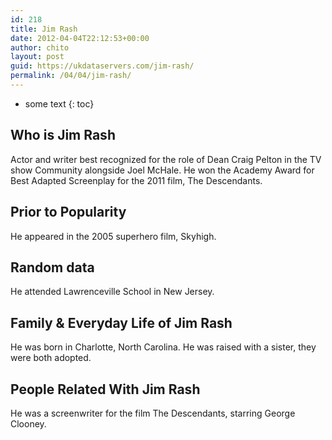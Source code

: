 ```yaml
---
id: 218
title: Jim Rash
date: 2012-04-04T22:12:53+00:00
author: chito
layout: post
guid: https://ukdataservers.com/jim-rash/
permalink: /04/04/jim-rash/
---
```


* some text
{: toc}


## Who is  Jim Rash
                  
                  
                  
Actor and writer best recognized for the role of Dean Craig Pelton in the TV show Community alongside Joel McHale. He won the Academy Award for Best Adapted Screenplay for the 2011 film, The Descendants.
                  
                
                
                
## Prior to Popularity 
                  
                  
                  
He appeared in the 2005 superhero film, Skyhigh.
                  
                
                
                
## Random data 
                  
                  
                  
He attended Lawrenceville School in New Jersey.
                  
                
                
                
## Family & Everyday Life of Jim Rash
                  
                  
                  
He was born in Charlotte, North Carolina. He was raised with a sister, they were both adopted.
                  
                
                
                
## People Related With  Jim Rash
                  
                  
                  
He was a screenwriter for the film The Descendants, starring George Clooney.
                  
                
              
            
          
          
          
    
    
  
